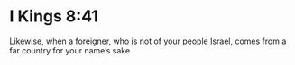 # I Kings 8:41

Likewise, when a foreigner, who is not of your people Israel, comes from a far country for your name’s sake
